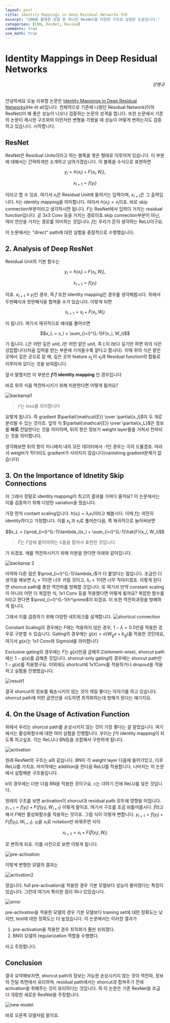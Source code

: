 ```yaml
---
layout: post
title: Identity Mappings in Deep Residual Networks 리뷰
excerpt: "CNN을 활용한 모델 중 하나인 ResNet을 다양한 구조로 실험한 논문입니다."
categories: [CNN, ResNet, Review]
comments: true
use_math: true
---
```


# Identity Mappings in Deep Residual Networks
<h6 align="right">강병규</h6>

안녕하세요 오늘 리뷰할 논문은 [Identity Mappings in Deep Residual Networks](https://arxiv.org/pdf/1603.05027.pdf)(He et al)입니다. 전체적으로 기존에 나왔던 Residual Network(이하 ResNet)이 왜 좋은 성능이 나오나 검증하는 논문의 성격을 띕니다. 또한 논문에서 기존의 논문이 제시한 구조외의 이런저런 변형을 가했을 때 성능이 어떻게 변하는지도 검증하고 있습니다. 시작합니다.

## ResNet

ResNet은 Residual Units이라고 하는 블록을 쌓은 형태로 이루어져 있습니다. 이 부분에 대해서는 간략하게만 소개하고 넘어가겠습니다. 이 블록을 수식으로 표현하면

$$y_l = h(x_l) + F(x_l, W_l),$$

$$x_{l+1} = f(y_l)$$

이라고 할 수 있죠. 여기서 $x_l$은 Residual Unit에 들어가는 입력이며, $x_{l+1}$은 그 출력입니다. $h$는 identity mapping을 의미합니다. 따라서 $h(x_l) = x_l$이죠. 바로 skip connection부분이라고 생각하시면 됩니다. $F$는 ResNet에서 입력이 거치는 residual function입니다. 곧 3x3 Conv 등을 거치는 경로이죠.skip connection부분이 아닌, 여러 연산을 거치는 경로를 의미하는 것입니다. $f$는 우리가 흔히 생각하는 ReLU이구요.

이 논문에서는 "direct" path에 대한 실험을 중점적으로 수행했습니다.

## 2. Analysis of Deep ResNet

Residual Unit의 기본 함수는

$$y_l = h(x_l) + F(x_l, W_l),$$

$$x_{l+1} = f(y_l)$$

이죠. $x_{l+1} \equiv y_l$인 경우, 즉 $f$ 또한 identity mapping인 경우를 생각해봅시다. 위에서 두번째식과 첫번째식을 합쳐줄 수가 있습니다. 이렇게 되면

$$x_{l+1} = x_l + F(x_l, W_l)$$

이 됩니다. 여기서 재귀적으로 얘네를 풀어쓰면

$$x_L = x_l + \sum_{i=l}^{L-1}F(x_i, W_i)$$

가 됩니다. $L$은 어떤 깊은 unit, $l$은 어떤 얕은 unit, 즉 $L$이 $l$보다 깊기만 하면 위의 식은 성립합니다(처음 입력을 받는 부분에 가까울수록 얕다고 합시다). 이때 위의 식은 얕은 곳에서 깊은 곳으로 갈 때, 깊은 곳의 feature $x_L$이 $x_l$과 Residual function의 합들로 이루어져 있다는 것을 보여줍니다.

앞서 말했지만 이 부분은 **$f$가 identity mapping** 인 경우입니다

바로 위의 식을 역전파시키기 위해 미분한다면 어떻게 될까요?

![backprop1](https://user-images.githubusercontent.com/25279765/35078369-4b40d640-fc45-11e7-90f0-2285712ecb08.jpg)

> $\mathcal{E}$는 loss를 의미합니다

요렇게 됩니다. 즉 gradient $\partial{\mathcal{E}} \over \partial{x_l}$이 두 개로 분리될 수 있는 것이죠. 앞의 식 $\partial{\mathcal{E}} \over \partial{x_L}$은 정보를 **바로** 전달한다는 것을 의미하며, 뒤의 항은 정보가 weight layer들을 거쳐서 전파되는 것을 의미합니다.

생각해보면 뒤의 항이 미니배치 내의 모든 데이터에서 -1인 경우는 극히 드물겠죠. 따라서 weight가 작더라도 gradient가 사라지지 않습니다(vanishing gradient문제가 없습니다)

## 3. On the Importance of Idnetity Skip Connections

자 그래서 정말로 identity mapping이 최고의 결과를 가져다 줄까요? 이 논문에서는 이를 검증하기 위해 다양한 variation을 줬습니다.

가장 먼저 contant scaling입니다. $h(x_l) = \lambda_l x_l$이라고 해봅시다. 이때 $f$는 여전히 identity하다고 가정합니다. 이를 $x_L$과 $x_l$로 풀어쓴다음, 쭉 재귀적으로 늘어써보면

$$x_L = (\prod_{i=l}^{L-1}\lambda_i)x_l + \sum_{i=l}^{L-1}\hat{F}(x_i, W_i)$$
> $\hat{F}$는 $F$앞에 붙어야하는 $\lambda$들을 합쳐서 표현한 것입니다.

가 되겠죠. 얘를 역전파시키기 위해 미분을 한다면 아래와 같아집니다.

![backprop 2](https://user-images.githubusercontent.com/25279765/35078764-17fb9250-fc47-11e7-8fe7-303868d9ba84.jpg)

아까와 다른 점은 $\prod_{i=l}^{L-1}\lambda_i$가 더 붙었다는 점입니다. 조금만 더 생각을 해보면 $\lambda_i > 1$이면 너무 커질 것이고, $\lambda_i < 1$이면 너무 작아지겠죠. 이렇게 된다면 shorcut path를 통한 역전파를 방해할 것입니다. 또 여기서 만약 constant scaling이 아니라 어떤 더 복잡한 식, 1x1 Conv 등을 적용했다면 어떻게 될까요? 복잡한 함수를 $h$라고 한다면 $\prod_{i=l}^{L-1}h^\prime$이 되겠죠. 이 또한 역전파과정을 방해하게 됩니다.

그래서 이를 검증하기 위해 다양한 네트워크를 설계합니다.
![shortcut connection](https://user-images.githubusercontent.com/25279765/35079214-696cab4a-fc49-11e7-85fe-1693c432836c.jpg)

Constant Scaling의 경우에는 $F$에는 적용하지 않은 경우, $1-\lambda = 0.5$만큼 적용한 경우로 구분할 수 있습니다. Gating의 경우에는 $g(x) = \sigma(W_gx+ b_g)$를 적용한 것인데요, 여기서 $g(x)$는 1x1 Conv와 Sigmoid를 의미합니다

Exclusive gating의 경우에는 $F$는 $g(x)$만큼 곱해주고(element-wise), shorcut path에는 $1-g(x)$를 곱해준 것입니다. shorcut-only gating의 경우에는 shorcut path만 $1-g(x)$를 적용했구요. 이외에도 shortcut에 1x1Conv를 적용하거나 dropout을 적용하고 실험을 진행했습니다.

![result1](https://user-images.githubusercontent.com/25279765/35079415-a1d51386-fc4a-11e7-8d11-d994a1a21d8f.jpg)

결국 shorcut의 정보를 훼손시키지 않는 것이 제일 좋다는 이야기를 하고 있습니다. shorcut path에 어떤 곱연산을 시도하면 최적화하는데 방해가 된다는 얘기지요.

## 4. On the Usage of Activation Function

위에서 우리는 shorcut path를 손상시키지 않는 것이 가장 좋다는 걸 알았습니다. 여기에서는 활성화함수에 대한 여러 실험을 진행합니다. 우리는 $f$가 identity mapping이 되도록 하고싶죠. 이는 ReLU나 BN등을 조합해서 구현하게 됩니다.

![activation](https://user-images.githubusercontent.com/25279765/35079529-79a6d1d2-fc4b-11e7-8066-581302560d6f.jpg)

원래 ResNet의 구조는 a와 같습니다. BN이 각 weight layer 다음에 들어가있고, 이후 ReLU를 거치죠. 마지막에는 addition을 한다음 ReLU를 적용합니다. 나머지는 이 논문에서 실험해본 구조들입니다.

b의 경우에는 더한 다음 BN을 적용한 것이구요, c는 더하기 전에 ReLU를 넣은 것입니다.

원래의 구조를 보면 activation이 shorcut과 residual path 모두에 영향을 미칩니다. $y_{l+1} = f(y_l) + F(f(y_l), W_{l+1})$ 이렇게 말이죠. 여기서 구조를 조금 비틀어봅시다. $\hat{f}$라고 해서 $F$에만 활성화함수를 적용하는 것이죠. 그럼 식이 이렇게 변합니다.  $y_{l+1} = f(y_l) + F(\hat{f}(y_l), W_{l+1})$. $y_l$을 $x_l$로 notation만 바꿔주면 식이

$$x_{l+1} = x_l + F(\hat{f}(x_l), W_l)$$

로 변하게 되죠. 이를 사진으로 보면 이렇게 됩니다.

![pre-activation](https://user-images.githubusercontent.com/25279765/35079995-2776c86a-fc4e-11e7-80cd-8c589017d761.jpg)

이렇게 변형한 모델의 결과는

![activation2](https://user-images.githubusercontent.com/25279765/35080092-d4f96cfe-fc4e-11e7-8a87-0a7a159d649b.jpg)

였습니다. full pre-activation을 적용한 경우 기본 모델보다 성능이 좋아졌다는 특징이 있습니다. 그런데 여기서 특이한 점이 하나 있었습니다.

![error](https://user-images.githubusercontent.com/25279765/35080138-1baa1216-fc4f-11e7-8606-e342c5e61c42.jpg)

pre-activation을 적용한 모델의 경우 기본 모델보다 training set에 대한 정확도는 낮지만, test에 대한 정확도는 더 높았습니다. 이 논문에서는 이러한 결과가

1. pre-activation을 적용한 경우 최적화가 훨씬 쉬워졌다.
2. BN이 모델의 regularization 역할을 수행했다.

라고 주장합니다.

## Conclusion

결국 요약해보자면, shorcut path의 정보는 가능한 손상시키지 않는 것이 역전파, 정보의 전달 측면에서 유리하며, residual path에서는 shorcut과 합쳐주기 전에 activation을 취해주는 것이 유리하다는 것입니다. 즉 이 논문은 기존 ResNet을 조금 더 개량한 새로운 ResNet을 주장합니다.

![new model](https://user-images.githubusercontent.com/25279765/35080240-a28aef3a-fc4f-11e7-8acd-3717adea8098.jpg)

바로 오른쪽 모델처럼 말이죠.

